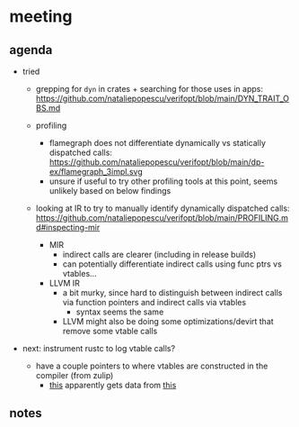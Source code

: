 # meeting

## agenda

- tried
    - grepping for `dyn` in crates + searching for those uses in apps: https://github.com/nataliepopescu/verifopt/blob/main/DYN_TRAIT_OBS.md

    - profiling
        - flamegraph does not differentiate dynamically vs statically dispatched 
          calls: https://github.com/nataliepopescu/verifopt/blob/main/dp-ex/flamegraph_3impl.svg
        - unsure if useful to try other profiling tools at this point, seems
          unlikely based on below findings
    
    - looking at IR to try to manually identify dynamically dispatched
      calls: https://github.com/nataliepopescu/verifopt/blob/main/PROFILING.md#inspecting-mir
        - MIR
            - indirect calls are clearer (including in release builds)
            - can potentially differentiate indirect calls using func ptrs vs 
              vtables...
        - LLVM IR
            - a bit murky, since hard to distinguish between indirect calls via
              function pointers and indirect calls via vtables
                - syntax seems the same
            - LLVM might also be doing some optimizations/devirt that remove 
              some vtable calls

- next: instrument rustc to log vtable calls?
    - have a couple pointers to where vtables are constructed in the compiler
      (from zulip)
        - [this](https://github.com/rust-lang/rust/blob/3fb1b53a9dbfcdf37a4b67d35cde373316829930/compiler/rustc_middle/src/ty/vtable.rs)
          apparently gets data from
          [this](https://github.com/rust-lang/rust/blob/3fb1b53a9dbfcdf37a4b67d35cde373316829930/compiler/rustc_trait_selection/src/traits/vtable.rs#L222)

## notes


